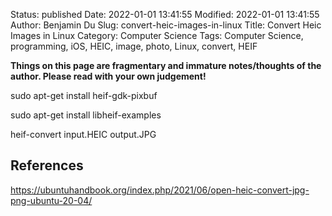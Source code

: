 Status: published
Date: 2022-01-01 13:41:55
Modified: 2022-01-01 13:41:55
Author: Benjamin Du
Slug: convert-heic-images-in-linux
Title: Convert Heic Images in Linux
Category: Computer Science
Tags: Computer Science, programming, iOS, HEIC, image, photo, Linux, convert, HEIF

**Things on this page are fragmentary and immature notes/thoughts of the author. Please read with your own judgement!**


sudo apt-get install heif-gdk-pixbuf


sudo apt-get install libheif-examples


heif-convert input.HEIC output.JPG


## References

https://ubuntuhandbook.org/index.php/2021/06/open-heic-convert-jpg-png-ubuntu-20-04/